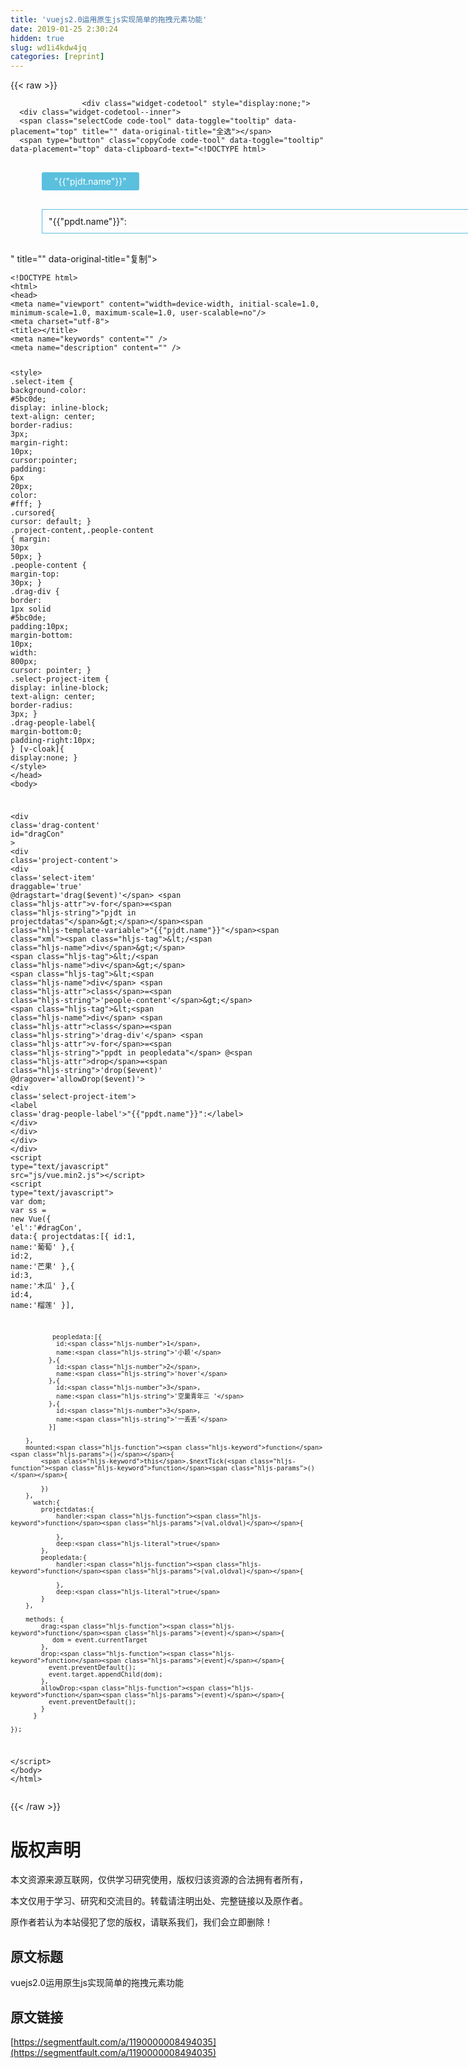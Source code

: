 ```yaml
---
title: 'vuejs2.0运用原生js实现简单的拖拽元素功能' 
date: 2019-01-25 2:30:24
hidden: true
slug: wd1i4kdw4jq
categories: [reprint]
---
```


{{< raw >}}

                    <div class="widget-codetool" style="display:none;">
      <div class="widget-codetool--inner">
      <span class="selectCode code-tool" data-toggle="tooltip" data-placement="top" title="" data-original-title="全选"></span>
      <span type="button" class="copyCode code-tool" data-toggle="tooltip" data-placement="top" data-clipboard-text="<!DOCTYPE html>
<html>
<head>
<meta name=&quot;viewport&quot; content=&quot;width=device-width, initial-scale=1.0, minimum-scale=1.0, maximum-scale=1.0, user-scalable=no&quot;/>
<meta charset=&quot;utf-8&quot;>
<title></title>
<meta name=&quot;keywords&quot; content=&quot;&quot; />
<meta name=&quot;description&quot; content=&quot;&quot; />

<style>
.select-item {
  background-color: #5bc0de;
  display: inline-block;
  text-align: center;
  border-radius: 3px;
  margin-right: 10px;
  cursor:pointer;
  padding: 6px 20px;
  color: #fff;
}
 .cursored{
  cursor: default;
}
.project-content,.people-content {
    margin: 30px 50px;
}
.people-content {
    margin-top: 30px;
}
.drag-div {
    border: 1px solid #5bc0de;
    padding:10px;
    margin-bottom: 10px;
    width: 800px;
    cursor: pointer;
}
.select-project-item {
    display: inline-block;
    text-align: center;
    border-radius: 3px;
}
.drag-people-label{
  margin-bottom:0;
  padding-right:10px;
}
[v-cloak]{
    display:none;
}
</style>
</head>
<body>

<div class='drag-content' id=&quot;dragCon&quot; >
  <div class='project-content'>
    <div class='select-item' draggable='true' @dragstart='drag($event)' v-for=&quot;pjdt in projectdatas&quot;>"{{"pjdt.name"}}"</div>
  </div>
  <div class='people-content'>
    <div class='drag-div' v-for=&quot;ppdt in peopledata&quot; @drop='drop($event)' @dragover='allowDrop($event)'>
      <div class='select-project-item'>
        <label class='drag-people-label'>"{{"ppdt.name"}}":</label>
      </div>
    </div>
  </div>
</div>
<script type=&quot;text/javascript&quot; src=&quot;js/vue.min2.js&quot;></script>
<script type=&quot;text/javascript&quot;>
    var dom;
    var ss = new Vue({
        'el':'#dragCon',
        data:{
            projectdatas:[{
                id:1,
                name:'葡萄'
              },{
                id:2,
                name:'芒果'
              },{
                id:3,
                name:'木瓜'
              },{
                id:4,
                name:'榴莲'
              }],


               peopledata:[{
                id:1,
                name:'小颖'
              },{
                id:2,
                name:'hover'
              },{
                id:3,
                name:'空巢青年三 '
              },{
                id:3,
                name:'一丢丢'
              }]

        },
        mounted:function(){
            this.$nextTick(function(){
                
            })
        },
          watch:{
            projectdatas:{
                handler:function(val,oldval){

                },
                deep:true
            },
            peopledata:{
                handler:function(val,oldval){

                },
                deep:true
            }
        },

        methods: {
            drag:function(event){
               dom = event.currentTarget
            },
            drop:function(event){
              event.preventDefault();
              event.target.appendChild(dom);
            },
            allowDrop:function(event){
              event.preventDefault();
            }
          }

    });


</script>
</body>
</html>" title="" data-original-title="复制"></span>
      <span type="button" class="saveToNote code-tool" data-toggle="tooltip" data-placement="top" title="" data-original-title="放进笔记"></span>
      </div>
      </div><pre class="hljs django"><code><span class="xml"><span class="hljs-meta">&lt;!DOCTYPE html&gt;</span>
<span class="hljs-tag">&lt;<span class="hljs-name">html</span>&gt;</span>
<span class="hljs-tag">&lt;<span class="hljs-name">head</span>&gt;</span>
<span class="hljs-tag">&lt;<span class="hljs-name">meta</span> <span class="hljs-attr">name</span>=<span class="hljs-string">"viewport"</span> <span class="hljs-attr">content</span>=<span class="hljs-string">"width=device-width, initial-scale=1.0, minimum-scale=1.0, maximum-scale=1.0, user-scalable=no"</span>/&gt;</span>
<span class="hljs-tag">&lt;<span class="hljs-name">meta</span> <span class="hljs-attr">charset</span>=<span class="hljs-string">"utf-8"</span>&gt;</span>
<span class="hljs-tag">&lt;<span class="hljs-name">title</span>&gt;</span><span class="hljs-tag">&lt;/<span class="hljs-name">title</span>&gt;</span>
<span class="hljs-tag">&lt;<span class="hljs-name">meta</span> <span class="hljs-attr">name</span>=<span class="hljs-string">"keywords"</span> <span class="hljs-attr">content</span>=<span class="hljs-string">""</span> /&gt;</span>
<span class="hljs-tag">&lt;<span class="hljs-name">meta</span> <span class="hljs-attr">name</span>=<span class="hljs-string">"description"</span> <span class="hljs-attr">content</span>=<span class="hljs-string">""</span> /&gt;</span>

<span class="hljs-tag">&lt;<span class="hljs-name">style</span>&gt;</span><span class="css">
<span class="hljs-selector-class">.select-item</span> {
  <span class="hljs-attribute">background-color</span>: <span class="hljs-number">#5bc0de</span>;
  <span class="hljs-attribute">display</span>: inline-block;
  <span class="hljs-attribute">text-align</span>: center;
  <span class="hljs-attribute">border-radius</span>: <span class="hljs-number">3px</span>;
  <span class="hljs-attribute">margin-right</span>: <span class="hljs-number">10px</span>;
  <span class="hljs-attribute">cursor</span>:pointer;
  <span class="hljs-attribute">padding</span>: <span class="hljs-number">6px</span> <span class="hljs-number">20px</span>;
  <span class="hljs-attribute">color</span>: <span class="hljs-number">#fff</span>;
}
 <span class="hljs-selector-class">.cursored</span>{
  <span class="hljs-attribute">cursor</span>: default;
}
<span class="hljs-selector-class">.project-content</span>,<span class="hljs-selector-class">.people-content</span> {
    <span class="hljs-attribute">margin</span>: <span class="hljs-number">30px</span> <span class="hljs-number">50px</span>;
}
<span class="hljs-selector-class">.people-content</span> {
    <span class="hljs-attribute">margin-top</span>: <span class="hljs-number">30px</span>;
}
<span class="hljs-selector-class">.drag-div</span> {
    <span class="hljs-attribute">border</span>: <span class="hljs-number">1px</span> solid <span class="hljs-number">#5bc0de</span>;
    <span class="hljs-attribute">padding</span>:<span class="hljs-number">10px</span>;
    <span class="hljs-attribute">margin-bottom</span>: <span class="hljs-number">10px</span>;
    <span class="hljs-attribute">width</span>: <span class="hljs-number">800px</span>;
    <span class="hljs-attribute">cursor</span>: pointer;
}
<span class="hljs-selector-class">.select-project-item</span> {
    <span class="hljs-attribute">display</span>: inline-block;
    <span class="hljs-attribute">text-align</span>: center;
    <span class="hljs-attribute">border-radius</span>: <span class="hljs-number">3px</span>;
}
<span class="hljs-selector-class">.drag-people-label</span>{
  <span class="hljs-attribute">margin-bottom</span>:<span class="hljs-number">0</span>;
  <span class="hljs-attribute">padding-right</span>:<span class="hljs-number">10px</span>;
}
<span class="hljs-selector-attr">[v-cloak]</span>{
    <span class="hljs-attribute">display</span>:none;
}
</span><span class="hljs-tag">&lt;/<span class="hljs-name">style</span>&gt;</span>
<span class="hljs-tag">&lt;/<span class="hljs-name">head</span>&gt;</span>
<span class="hljs-tag">&lt;<span class="hljs-name">body</span>&gt;</span>

<span class="hljs-tag">&lt;<span class="hljs-name">div</span> <span class="hljs-attr">class</span>=<span class="hljs-string">'drag-content'</span> <span class="hljs-attr">id</span>=<span class="hljs-string">"dragCon"</span> &gt;</span>
  <span class="hljs-tag">&lt;<span class="hljs-name">div</span> <span class="hljs-attr">class</span>=<span class="hljs-string">'project-content'</span>&gt;</span>
    <span class="hljs-tag">&lt;<span class="hljs-name">div</span> <span class="hljs-attr">class</span>=<span class="hljs-string">'select-item'</span> <span class="hljs-attr">draggable</span>=<span class="hljs-string">'true'</span> @<span class="hljs-attr">dragstart</span>=<span class="hljs-string">'drag($event)'</span> <span class="hljs-attr">v-for</span>=<span class="hljs-string">"pjdt in projectdatas"</span>&gt;</span></span><span class="hljs-template-variable">"{{"pjdt.name"}}"</span><span class="xml"><span class="hljs-tag">&lt;/<span class="hljs-name">div</span>&gt;</span>
  <span class="hljs-tag">&lt;/<span class="hljs-name">div</span>&gt;</span>
  <span class="hljs-tag">&lt;<span class="hljs-name">div</span> <span class="hljs-attr">class</span>=<span class="hljs-string">'people-content'</span>&gt;</span>
    <span class="hljs-tag">&lt;<span class="hljs-name">div</span> <span class="hljs-attr">class</span>=<span class="hljs-string">'drag-div'</span> <span class="hljs-attr">v-for</span>=<span class="hljs-string">"ppdt in peopledata"</span> @<span class="hljs-attr">drop</span>=<span class="hljs-string">'drop($event)'</span> @<span class="hljs-attr">dragover</span>=<span class="hljs-string">'allowDrop($event)'</span>&gt;</span>
      <span class="hljs-tag">&lt;<span class="hljs-name">div</span> <span class="hljs-attr">class</span>=<span class="hljs-string">'select-project-item'</span>&gt;</span>
        <span class="hljs-tag">&lt;<span class="hljs-name">label</span> <span class="hljs-attr">class</span>=<span class="hljs-string">'drag-people-label'</span>&gt;</span></span><span class="hljs-template-variable">"{{"ppdt.name"}}"</span><span class="xml">:<span class="hljs-tag">&lt;/<span class="hljs-name">label</span>&gt;</span>
      <span class="hljs-tag">&lt;/<span class="hljs-name">div</span>&gt;</span>
    <span class="hljs-tag">&lt;/<span class="hljs-name">div</span>&gt;</span>
  <span class="hljs-tag">&lt;/<span class="hljs-name">div</span>&gt;</span>
<span class="hljs-tag">&lt;/<span class="hljs-name">div</span>&gt;</span>
<span class="hljs-tag">&lt;<span class="hljs-name">script</span> <span class="hljs-attr">type</span>=<span class="hljs-string">"text/javascript"</span> <span class="hljs-attr">src</span>=<span class="hljs-string">"js/vue.min2.js"</span>&gt;</span><span class="undefined"></span><span class="hljs-tag">&lt;/<span class="hljs-name">script</span>&gt;</span>
<span class="hljs-tag">&lt;<span class="hljs-name">script</span> <span class="hljs-attr">type</span>=<span class="hljs-string">"text/javascript"</span>&gt;</span><span class="actionscript">
    <span class="hljs-keyword">var</span> dom;
    <span class="hljs-keyword">var</span> ss = <span class="hljs-keyword">new</span> Vue({
        <span class="hljs-string">'el'</span>:<span class="hljs-string">'#dragCon'</span>,
        data:{
            projectdatas:[{
                id:<span class="hljs-number">1</span>,
                name:<span class="hljs-string">'葡萄'</span>
              },{
                id:<span class="hljs-number">2</span>,
                name:<span class="hljs-string">'芒果'</span>
              },{
                id:<span class="hljs-number">3</span>,
                name:<span class="hljs-string">'木瓜'</span>
              },{
                id:<span class="hljs-number">4</span>,
                name:<span class="hljs-string">'榴莲'</span>
              }],


               peopledata:[{
                id:<span class="hljs-number">1</span>,
                name:<span class="hljs-string">'小颖'</span>
              },{
                id:<span class="hljs-number">2</span>,
                name:<span class="hljs-string">'hover'</span>
              },{
                id:<span class="hljs-number">3</span>,
                name:<span class="hljs-string">'空巢青年三 '</span>
              },{
                id:<span class="hljs-number">3</span>,
                name:<span class="hljs-string">'一丢丢'</span>
              }]

        },
        mounted:<span class="hljs-function"><span class="hljs-keyword">function</span><span class="hljs-params">()</span></span>{
            <span class="hljs-keyword">this</span>.$nextTick(<span class="hljs-function"><span class="hljs-keyword">function</span><span class="hljs-params">()</span></span>{
                
            })
        },
          watch:{
            projectdatas:{
                handler:<span class="hljs-function"><span class="hljs-keyword">function</span><span class="hljs-params">(val,oldval)</span></span>{

                },
                deep:<span class="hljs-literal">true</span>
            },
            peopledata:{
                handler:<span class="hljs-function"><span class="hljs-keyword">function</span><span class="hljs-params">(val,oldval)</span></span>{

                },
                deep:<span class="hljs-literal">true</span>
            }
        },

        methods: {
            drag:<span class="hljs-function"><span class="hljs-keyword">function</span><span class="hljs-params">(event)</span></span>{
               dom = event.currentTarget
            },
            drop:<span class="hljs-function"><span class="hljs-keyword">function</span><span class="hljs-params">(event)</span></span>{
              event.preventDefault();
              event.target.appendChild(dom);
            },
            allowDrop:<span class="hljs-function"><span class="hljs-keyword">function</span><span class="hljs-params">(event)</span></span>{
              event.preventDefault();
            }
          }

    });


</span><span class="hljs-tag">&lt;/<span class="hljs-name">script</span>&gt;</span>
<span class="hljs-tag">&lt;/<span class="hljs-name">body</span>&gt;</span>
<span class="hljs-tag">&lt;/<span class="hljs-name">html</span>&gt;</span></span></code></pre>
                
{{< /raw >}}

# 版权声明
本文资源来源互联网，仅供学习研究使用，版权归该资源的合法拥有者所有，

本文仅用于学习、研究和交流目的。转载请注明出处、完整链接以及原作者。

原作者若认为本站侵犯了您的版权，请联系我们，我们会立即删除！

## 原文标题
vuejs2.0运用原生js实现简单的拖拽元素功能

## 原文链接
[https://segmentfault.com/a/1190000008494035](https://segmentfault.com/a/1190000008494035)


